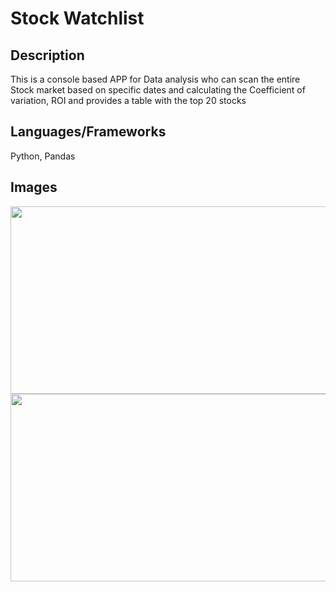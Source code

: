 # Stock Watchlist

## Description 

This is a console based APP for Data analysis who can scan the entire Stock market based on specific dates and calculating the Coefficient of variation, ROI and provides a table with the top 20 stocks


## Languages/Frameworks

Python, Pandas

## Images 

<img src="https://www.kmazarakis.com/images/projects/watchlist/1.PNG" width="600" height="300">

<img src="https://www.kmazarakis.com/images/projects/watchlist/2.PNG" width="600" height="300">


